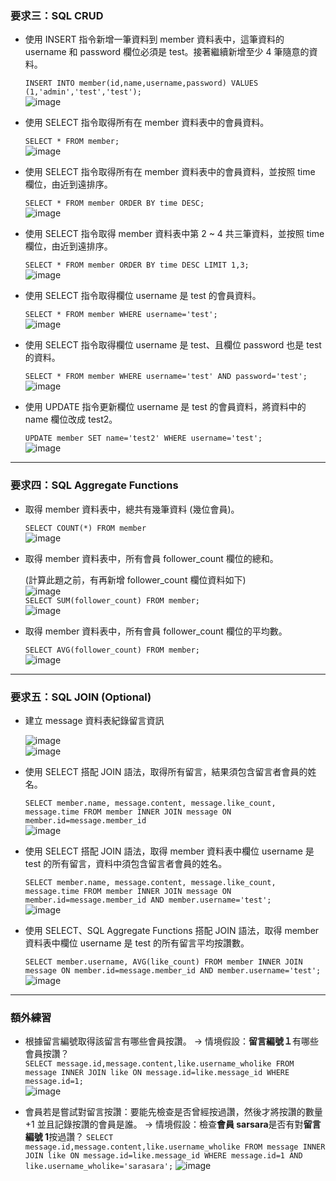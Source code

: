 ### 要求三：SQL CRUD

- 使⽤ INSERT 指令新增⼀筆資料到 member 資料表中，這筆資料的 username 和 password 欄位必須是 test。接著繼續新增⾄少 4 筆隨意的資料。

  `INSERT INTO member(id,name,username,password) VALUES (1,'admin','test','test');`  
   ![image](https://github.com/SaraChen1020/wehelp_assignment/blob/main/week-5/screenshot/3-1.png)

- 使⽤ SELECT 指令取得所有在 member 資料表中的會員資料。

  `SELECT * FROM member;`  
   ![image](https://github.com/SaraChen1020/wehelp_assignment/blob/main/week-5/screenshot/3-2.png)

- 使⽤ SELECT 指令取得所有在 member 資料表中的會員資料，並按照 time 欄位，由近到遠排序。

  `SELECT * FROM member ORDER BY time DESC;`  
   ![image](https://github.com/SaraChen1020/wehelp_assignment/blob/main/week-5/screenshot/3-3.png)

- 使⽤ SELECT 指令取得 member 資料表中第 2 ~ 4 共三筆資料，並按照 time 欄位，由近到遠排序。

  `SELECT * FROM member ORDER BY time DESC LIMIT 1,3;`  
   ![image](https://github.com/SaraChen1020/wehelp_assignment/blob/main/week-5/screenshot/3-4.png)

- 使⽤ SELECT 指令取得欄位 username 是 test 的會員資料。

  `SELECT * FROM member WHERE username='test';`  
   ![image](https://github.com/SaraChen1020/wehelp_assignment/blob/main/week-5/screenshot/3-5.png)

- 使⽤ SELECT 指令取得欄位 username 是 test、且欄位 password 也是 test 的資料。

  `SELECT * FROM member WHERE username='test' AND password='test';`  
   ![image](https://github.com/SaraChen1020/wehelp_assignment/blob/main/week-5/screenshot/3-6.png)

- 使⽤ UPDATE 指令更新欄位 username 是 test 的會員資料，將資料中的 name 欄位改成 test2。

  `UPDATE member SET name='test2' WHERE username='test';`  
   ![image](https://github.com/SaraChen1020/wehelp_assignment/blob/main/week-5/screenshot/3-7.png)

---

### 要求四：SQL Aggregate Functions

- 取得 member 資料表中，總共有幾筆資料 (幾位會員)。

  `SELECT COUNT(*) FROM member`  
   ![image](https://github.com/SaraChen1020/wehelp_assignment/blob/main/week-5/screenshot/4-1.png)

- 取得 member 資料表中，所有會員 follower_count 欄位的總和。

  (計算此題之前，有再新增 follower_count 欄位資料如下)  
   ![image](https://github.com/SaraChen1020/wehelp_assignment/blob/main/week-5/screenshot/4-2-1.png)  
   `SELECT SUM(follower_count) FROM member;`  
   ![image](https://github.com/SaraChen1020/wehelp_assignment/blob/main/week-5/screenshot/4-2-2.png)

- 取得 member 資料表中，所有會員 follower_count 欄位的平均數。

  `SELECT AVG(follower_count) FROM member;`  
   ![image](https://github.com/SaraChen1020/wehelp_assignment/blob/main/week-5/screenshot/4-3.png)

---

### 要求五：SQL JOIN (Optional)

- 建立 message 資料表紀錄留言資訊

  ![image](https://github.com/SaraChen1020/wehelp_assignment/blob/main/week-5/screenshot/5.png)  
   ![image](https://github.com/SaraChen1020/wehelp_assignment/blob/main/week-5/screenshot/5.1.png)

- 使⽤ SELECT 搭配 JOIN 語法，取得所有留⾔，結果須包含留⾔者會員的姓名。

  `SELECT member.name, message.content, message.like_count, message.time FROM member INNER JOIN message ON member.id=message.member_id`  
   ![image](https://github.com/SaraChen1020/wehelp_assignment/blob/main/week-5/screenshot/5-1.png)

- 使⽤ SELECT 搭配 JOIN 語法，取得 member 資料表中欄位 username 是 test 的所有留⾔，資料中須包含留⾔者會員的姓名。

  `SELECT member.name, message.content, message.like_count, message.time FROM member INNER JOIN message ON member.id=message.member_id AND member.username='test';`  
   ![image](https://github.com/SaraChen1020/wehelp_assignment/blob/main/week-5/screenshot/5-2.png)

- 使⽤ SELECT、SQL Aggregate Functions 搭配 JOIN 語法，取得 member 資料表中欄位 username 是 test 的所有留⾔平均按讚數。

  `SELECT member.username, AVG(like_count) FROM member INNER JOIN message ON member.id=message.member_id AND member.username='test';`  
   ![image](https://github.com/SaraChen1020/wehelp_assignment/blob/main/week-5/screenshot/5-3.png)

---

### 額外練習

- 根據留言編號取得該留言有哪些會員按讚。
  → 情境假設：**留言編號１**有哪些會員按讚？  
  `SELECT message.id,message.content,like.username_wholike FROM message INNER JOIN like ON message.id=like.message_id WHERE message.id=1;`  
  ![image](https://github.com/SaraChen1020/wehelp_assignment/blob/main/week-5/screenshot/6-1.png)

- 會員若是嘗試對留言按讚：要能先檢查是否曾經按過讚，然後才將按讚的數量 +1 並且記錄按讚的會員是誰。
  → 情境假設：檢查**會員 sarsara**是否有對**留言編號 1**按過讚？
  `SELECT message.id,message.content,like.username_wholike FROM message INNER JOIN like ON message.id=like.message_id WHERE message.id=1 AND like.username_wholike='sarasara';`
  ![image](https://github.com/SaraChen1020/wehelp_assignment/blob/main/week-5/screenshot/6-2.png)
